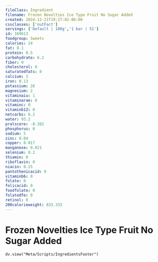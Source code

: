 ```yaml
---
fileClass: Ingredient
filename: Frozen Novelties Ice Type Fruit No Sugar Added
created: 2024-12-21T19:27:02-06:00
cssclasses: ['nutFact']
servings: ['Default | 100g','1 bar | 51']
id: 169613
foodgroup: Sweets
calories: 24
fat: 0.1
protein: 0.5
carbohydrate: 6.2
fiber: 0
cholesterol: 0
saturatedfats: 0
calcium: 2
iron: 0.13
potassium: 26
magnesium: 2
vitaminaiu: 1
vitaminarae: 0
vitaminc: 0
vitaminb12: 0
netcarbs: 6.2
water: 93.2
pralscore: -0.382
phosphorus: 0
sodium: 5
zinc: 0.04
copper: 0.017
manganese: 0.021
selenium: 0.2
thiamin: 0
riboflavin: 0
niacin: 0.15
pantothenicacid: 0
vitaminb6: 0
folate: 0
folicacid: 0
foodfolate: 0
folatedfe: 0
retinol: 0
200calorieweight: 833.333
---
```


# Frozen Novelties Ice Type Fruit No Sugar Added

```dataviewjs
dv.view("Meta/Scripts/IngredientsFooter")
```